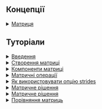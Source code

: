 ## Концепції

<details>
  <summary><a href="./concept/Matrix.md">
    Матриця
  </a></summary>
    Вектор або множина векторів, що інтерпретується як матриця.
</details>

## Туторіали

<details>
  <summary><a href="./tutorial/Introduction.md">
    Введення
  </a></summary>
    В даній статті виконується огляд концепції матриці та його форматів задання.
</details>

<details>
  <summary><a href="./tutorial/MatrixCreation.md">
    Створення матриці
  </a></summary>
    Описуються способи створення матриці.
</details>

<details>
  <summary><a href="./tutorial/MatrixComponents.md">
    Компоненти матриці
  </a></summary>
    Як отримати рядок, колонку, елемент, скаляр чи підматрицю певної матриці.
</details>

<details>
  <summary><a href="./tutorial/MatrixOperations.md">
    Матричні операції
  </a></summary>
    Виконується огляд способів оперування матрицями.
</details>

<details>
  <summary><a href="./tutorial/OptionStrides.md">
    Як використовувати опцію strides
  </a></summary>
    Як використати опцію <code>stride</code> для інтерпретації буфера в матрицю.
</details>

<details>
  <summary><a href="./tutorial/Solve.md">
    Матричне рішення
  </a></summary>
    Розглядаються рішення математичних задач матричним способом.
</details>

<details>
  <summary><a href="./tutorial/Solve.md">
    Матричне рішення
  </a></summary>
    Розглядаються засоби для рішення систем лінійних рівнянь.
</details>

<details>
  <summary><a href="./tutorial/MatricesComparison.md">
    Порівняння матриць
  </a></summary>
    Засоби для порівняння матриць.
</details>
